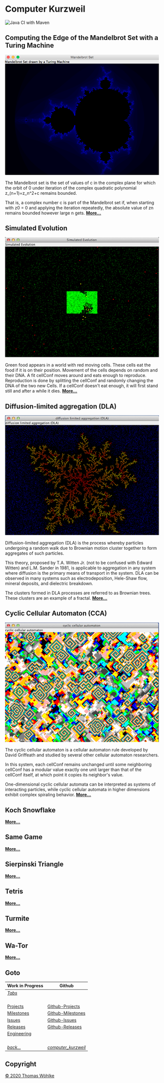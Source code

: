 # Computer Kurzweil

![Java CI with Maven](https://github.com/Computer-Kurzweil/computer_kurzweil/workflows/Java%20CI%20with%20Maven/badge.svg)

## Computing the Edge of the Mandelbrot Set with a Turing Machine
![Computing the Area outside the Mandelbrot Set](docs/tabs/mandelbrot/img/screen03.png)

The Mandelbrot set is the set of values of c in the complex plane for which the orbit of 0 
under iteration of the complex quadratic polynomial z_(n+1)=z_n^2+c remains bounded.

That is, a complex number c is part of the Mandelbrot set if, when starting with z0 = 0 
and applying the iteration repeatedly, the absolute value of zn remains bounded 
however large n gets. **[More...](docs/tabs/mandelbrot/README.md)**

## Simulated Evolution
![Early Screen](docs/tabs/simulatedevolution/img/screen1.png)

Green food appears in a world with red moving cells. These cells eat the food if it is on their position.
Movement of the cells depends on random and their DNA. A fit cellConf moves around and eats enough to reproduce.
Reproduction is done by splitting the cellConf and randomly changing the DNA of the two new Cells.
If a cellConf doesn't eat enough, it will first stand still and after a while it dies. **[More...](docs/tabs/simulatedevolution/README.md)**

## Diffusion-limited aggregation (DLA) 
![The Dendrite after a while](docs/tabs/dla/img/screen2.png)

Diffusion-limited aggregation (DLA) is the process whereby particles undergoing a random walk due to Brownian motion cluster together to form aggregates of such particles.

This theory, proposed by T.A. Witten Jr. (not to be confused with Edward Witten) and L.M. Sander in 1981, is applicable to aggregation
in any system where diffusion is the primary means of transport in the system. DLA can be observed in many systems such as electrodeposition,
Hele-Shaw flow, mineral deposits, and dielectric breakdown.

The clusters formed in DLA processes are referred to as Brownian trees. These clusters are an example of a fractal. **[More...](docs/tabs/dla/README.md)**

## Cyclic Cellular Automaton (CCA)
![Later Screen](docs/tabs/cca/img/screen2.png)

The cyclic cellular automaton is a cellular automaton rule developed by David Griffeath and studied by several other cellular automaton researchers.

In this system, each cellConf remains unchanged until some neighboring cellConf has a modular value exactly one unit larger than that of the cellConf itself, at which point it copies its neighbor's value.

One-dimensional cyclic cellular automata can be interpreted as systems of interacting particles, while cyclic cellular automata in higher dimensions exhibit complex spiraling behavior. **[More...](docs/tabs/cca/README.md)**

## Koch Snowflake
**[More...](docs/tabs/kochsnowflake/README.md)**

## Same Game
**[More...](docs/tabs/samegame/README.md)**

## Sierpinski Triangle
**[More...](docs/tabs/sierpinskitriangle/README.md)**

## Tetris
**[More...](docs/tabs/tetris/README.md)**

## Turmite
**[More...](docs/tabs/turmite/README.md)**

## Wa-Tor
**[More...](docs/tabs/wator/README.md)**

## Goto

| Work in Progress | Github                          |
|------------------|---------------------------------|
| *[Tabs](docs/tabs/TABS.md)* | &nbsp; |
| &nbsp; | &nbsp; |
| [Projects](docs/PROJECTS.md)       | [Github-Projects](https://github.com/Computer-Kurzweil/computer_kurzweil/projects) |
| [Milestones](docs/MILESTONES.md)   | [Github-Milestones](https://github.com/Computer-Kurzweil/computer_kurzweil/milestones) |
| [Issues](docs/ISSUES.md)           | [Github-Issues](https://github.com/Computer-Kurzweil/computer_kurzweil/issues) |
| [Releases](docs/RELEASES.md)       | [Github-Releases](https://github.com/Computer-Kurzweil/computer_kurzweil/releases) |
| [Engineering](docs/ENGINEERING.md) | &nbsp; |
| &nbsp; | &nbsp; |
| *[back...](README.md)* | *[computer_kurzweil](https://github.com/Computer-Kurzweil/computer_kurzweil)* |

## Copyright
[&copy; 2020 Thomas W&ouml;hlke](docs/LICENSE.code.md)

